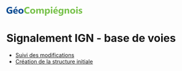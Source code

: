 ![picto](https://github.com/sigagglocompiegne/orga_gest_igeo/blob/master/doc/img/geocompiegnois_2020_reduit_v2.png)

# Signalement IGN - base de voies

  * [Suivi des modifications](ign/ign_sign_00_trace.sql)
  * [Création  de la structure initiale](ign/ign_sig_10_squelette.sql)
